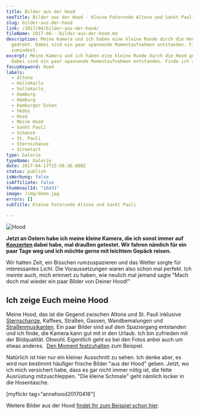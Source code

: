 ```yaml
---
title: Bilder aus der Hood
seoTitle: Bilder aus der Hood - Kleine Fotorunde Altona und Sankt Pauli
slug: bilder-aus-der-hood
link: /2017/04/bilder-aus-der-hood/
fileName: 2017-04---bilder-aus-der-hood.md
description: Meine Kamera und ich haben eine kleine Runde durch die Hood
  gedreht. Dabei sind ein paar spannende Momentaufnahmen entstanden. Finde ich
  zumindest.
excerpt: Meine Kamera und ich haben eine kleine Runde durch die Hood gedreht.
  Dabei sind ein paar spannende Momentaufnahmen entstanden. Finde ich zumindest.
focusKeyword: Hood
labels:
  - Altona
  - HalloKarlo
  - hallokarlo_
  - Hamburg
  - Hamburg
  - Hamburger Ecken
  - hkdns
  - Hood
  - Meine Hood
  - Sankt Pauli
  - Schanze
  - St. Pauli
  - Sternschanze
  - Streetart
type: Galerie
typeName: Galerie
date: 2017-04-17T15:56:36.000Z
status: publish
isWerbung: false
isAffiliate: false
thumbnailId: "16431"
image: /img/demo.jpg
errors: []
subTitle: Kleine Fotorunde Altona und Sankt Pauli
  
---
```


![Hood](http://cardamonchai.com/wp-content/uploads/2017/04/34098598645_e48b98a1fd_z.jpg)

**Jetzt an Ostern habe ich meine kleine Kamera, die ich sonst immer auf
[Konzerten](/tag/konzert/) dabei habe, mal draußen getestet. Wir fahren nämlich
für ein paar Tage weg und ich möchte gerne mit leichtem Gepäck reisen.**

Wir hatten Zeit, ein Bisschen rumzuspazieren und das Wetter sorgte für
interessantes Licht. Die Voraussetzungen waren also schon mal perfekt. Ich
meinte auch, mich erinnert zu haben, wie neulich mal jemand sagte "Mach doch mal
wieder ein paar Bilder von Deiner Hood!"

## Ich zeige Euch meine Hood

Meine Hood, das ist die Gegend zwischen Altona und St. Pauli inklusive
[Sternschanze](/2017/01/liebe-sternschanze/), Kaffees, Straßen, Gassen,
Wandbemalungen und [Straßenmusikanten](/2017/02/der-strassenmusikant/). Ein paar
Bilder sind auf dem Spaziergang entstanden und ich finde, die Kamera kann gut
mit in den Urlaub. Ich bin zufrieden mit der Bildqualität. Obwohl. Eigentlich
geht es bei den Fotos anbei auch um etwas anderes. 
[Den Moment festzuhalten](/2017/04/vergaenglichkeit-des-augenblicks/) zum
Beispiel.

Natürlich ist hier nur ein kleiner Ausschnitt zu sehen. Ich denke aber, es wird
nun bestimmt häufiger frische Bilder "aus der Hood" geben. Jetzt, wo ich mich
versichert habe, dass es gar nicht immer nötig ist, die fette Ausrüstung
mitzuschleppen. "Die kleine Schmale" geht nämlich locker in die Hosentasche.

[myflickr tag="annehood20170416"]

Weitere Bilder aus der Hood
[findet Ihr zum Beispiel schon hier](/2017/01/hamburger-streetart/).

  